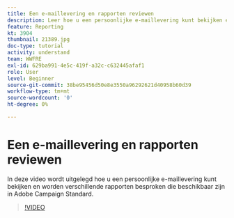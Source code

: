 ```yaml
---
title: Een e-maillevering en rapporten reviewen
description: Leer hoe u een persoonlijke e-maillevering kunt bekijken en verschillende rapporten kunt bekijken die beschikbaar zijn in Adobe Campaign Standard.
feature: Reporting
kt: 3904
thumbnail: 21389.jpg
doc-type: tutorial
activity: understand
team: WWFRE
exl-id: 629ba991-4e5c-419f-a32c-c632445afaf1
role: User
level: Beginner
source-git-commit: 38be95456d50e8e3550a96292621d40958b60d39
workflow-type: tm+mt
source-wordcount: '0'
ht-degree: 0%

---
```


# Een e-maillevering en rapporten reviewen

In deze video wordt uitgelegd hoe u een persoonlijke e-maillevering kunt bekijken en worden verschillende rapporten besproken die beschikbaar zijn in Adobe Campaign Standard.

>[!VIDEO](https://video.tv.adobe.com/v/21389?quality=12)

